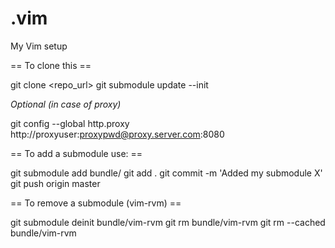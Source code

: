 .vim
====

My Vim setup

== To clone this ==

git clone <repo_url>
git submodule update --init

*Optional (in case of proxy)*

git config --global http.proxy http://proxyuser:proxypwd@proxy.server.com:8080

== To add a submodule use: ==

git submodule add <git repo url> bundle/<name for future submodule>
git add .
git commit -m 'Added my submodule X'
git push origin master

== To remove a submodule (vim-rvm) ==

git submodule deinit bundle/vim-rvm
git rm bundle/vim-rvm
git rm --cached bundle/vim-rvm
